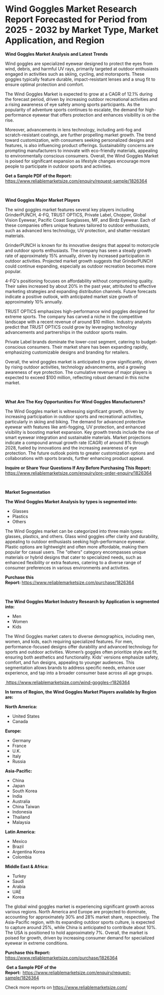 <p><h1>Wind Goggles Market Research Report Forecasted for Period from 2025 -  2032 by Market Type, Market Application, and Region</h1></p><p><strong>Wind Goggles Market Analysis and Latest Trends</strong></p>
<p><p>Wind goggles are specialized eyewear designed to protect the eyes from wind, debris, and harmful UV rays, primarily targeted at outdoor enthusiasts engaged in activities such as skiing, cycling, and motorsports. These goggles typically feature durable, impact-resistant lenses and a snug fit to ensure optimal protection and comfort. </p><p>The Wind Goggles Market is expected to grow at a CAGR of 12.1% during the forecast period, driven by increasing outdoor recreational activities and a rising awareness of eye safety among sports participants. As the popularity of adventure sports continues to escalate, the demand for high-performance eyewear that offers protection and enhances visibility is on the rise. </p><p>Moreover, advancements in lens technology, including anti-fog and scratch-resistant coatings, are further propelling market growth. The trend toward customization, with consumers seeking personalized designs and features, is also influencing product offerings. Sustainability concerns are prompting manufacturers to innovate with eco-friendly materials, appealing to environmentally conscious consumers. Overall, the Wind Goggles Market is poised for significant expansion as lifestyle changes encourage more people to participate in outdoor sports and activities.</p></p>
<p><strong>Get a Sample PDF of the Report:&nbsp;</strong> <a href="https://www.reliablemarketsize.com/enquiry/request-sample/1826364?utm_campaign=1872&utm_medium=2&utm_source=Github&utm_content=ia&utm_term=07022025&utm_id=wind-goggles">https://www.reliablemarketsize.com/enquiry/request-sample/1826364</a></p>
<p>&nbsp;</p>
<p><strong>Wind Goggles Major Market Players</strong></p>
<p><p>The wind goggles market features several key players including GrinderPUNCH, 4-FQ, TRUST OPTICS, Private Label, Chopper, Global Vision Eyewear, Pacific Coast Sunglasses, MF, and Birdz Eyewear. Each of these companies offers unique features tailored to outdoor enthusiasts, such as advanced lens technology, UV protection, and shatter-resistant materials.</p><p>GrinderPUNCH is known for its innovative designs that appeal to motorcycle and outdoor sports enthusiasts. The company has seen a steady growth rate of approximately 15% annually, driven by increased participation in outdoor activities. Projected market growth suggests that GrinderPUNCH could continue expanding, especially as outdoor recreation becomes more popular.</p><p>4-FQ's positioning focuses on affordability without compromising quality. Their sales increased by about 20% in the past year, attributed to effective marketing strategies and expanding distribution channels. Future forecasts indicate a positive outlook, with anticipated market size growth of approximately 10% annually.</p><p>TRUST OPTICS emphasizes high-performance wind goggles designed for extreme sports. The company has carved a niche in the competitive landscape with a recent revenue of around $10 million. Industry analysts predict that TRUST OPTICS could grow by leveraging technology advancements and partnerships in the outdoor sports realm.</p><p>Private Label brands dominate the lower-cost segment, catering to budget-conscious consumers. Their market share has been expanding rapidly, emphasizing customizable designs and branding for retailers.</p><p>Overall, the wind goggles market is anticipated to grow significantly, driven by rising outdoor activities, technology advancements, and a growing awareness of eye protection. The cumulative revenue of major players is expected to exceed $100 million, reflecting robust demand in this niche market.</p></p>
<p>&nbsp;</p>
<p><strong>What Are The Key Opportunities For Wind Goggles Manufacturers?</strong></p>
<p><p>The Wind Goggles market is witnessing significant growth, driven by increasing participation in outdoor sports and recreational activities, particularly in skiing and biking. The demand for advanced protective eyewear with features like anti-fogging, UV protection, and enhanced visibility is boosting market expansion. Key growth trends include the rise of smart eyewear integration and sustainable materials. Market projections indicate a compound annual growth rate (CAGR) of around 8% through 2028, fueled by innovations and the increasing awareness of eye protection. The future outlook points to greater customization options and collaborations with sports brands, further enhancing product appeal.</p></p>
<p><strong>Inquire or Share Your Questions If Any Before Purchasing This Report:</strong> <a href="https://www.reliablemarketsize.com/enquiry/pre-order-enquiry/1826364?utm_campaign=1872&utm_medium=2&utm_source=Github&utm_content=ia&utm_term=07022025&utm_id=wind-goggles">https://www.reliablemarketsize.com/enquiry/pre-order-enquiry/1826364</a></p>
<p>&nbsp;</p>
<p><strong>Market Segmentation</strong></p>
<p><strong>The Wind Goggles Market Analysis by types is segmented into:</strong></p>
<p><ul><li>Glasses</li><li>Plastics</li><li>Others</li></ul></p>
<p><p>The Wind Goggles market can be categorized into three main types: glasses, plastics, and others. Glass wind goggles offer clarity and durability, appealing to outdoor enthusiasts seeking high-performance eyewear. Plastic options are lightweight and often more affordable, making them popular for casual users. The "others" category encompasses unique materials or hybrid designs that cater to specialized needs, such as enhanced flexibility or extra features, catering to a diverse range of consumer preferences in various environments and activities.</p></p>
<p><strong>Purchase this Report:&nbsp;</strong><a href="https://www.reliablemarketsize.com/purchase/1826364?utm_campaign=1872&utm_medium=2&utm_source=Github&utm_content=ia&utm_term=07022025&utm_id=wind-goggles">https://www.reliablemarketsize.com/purchase/1826364</a></p>
<p>&nbsp;</p>
<p><strong>The Wind Goggles Market Industry Research by Application is segmented into:</strong></p>
<p><ul><li>Men</li><li>Women</li><li>Kids</li></ul></p>
<p><p>The Wind Goggles market caters to diverse demographics, including men, women, and kids, each requiring specialized features. For men, performance-focused designs offer durability and advanced technology for sports and outdoor activities. Women’s goggles often prioritize style and fit, ensuring both aesthetics and functionality. Kids' versions emphasize safety, comfort, and fun designs, appealing to younger audiences. This segmentation allows brands to address specific needs, enhance user experience, and tap into a broader consumer base across all age groups.</p></p>
<p><a href="https://www.reliablemarketsize.com/wind-goggles-r1826364?utm_campaign=1872&utm_medium=2&utm_source=Github&utm_content=ia&utm_term=07022025&utm_id=wind-goggles">&nbsp;https://www.reliablemarketsize.com/wind-goggles-r1826364</a></p>
<p><strong>In terms of Region, the Wind Goggles Market Players available by Region are:</strong></p>
<p>
    <p> <strong> North America: </strong>
        <ul>
            <li>United States</li>
            <li>Canada</li>
        </ul>
        </p> 
    <p> <strong> Europe: </strong>
        <ul>
            <li>Germany</li>
            <li>France</li>
            <li>U.K.</li>
            <li>Italy</li>
            <li>Russia</li>
        </ul>
        </p> 
    <p> <strong> Asia-Pacific: </strong>
        <ul>
            <li>China</li>
            <li>Japan</li>
            <li>South Korea</li>
            <li>India</li>
            <li>Australia</li>
            <li>China Taiwan</li>
            <li>Indonesia</li>
            <li>Thailand</li>
            <li>Malaysia</li>
        </ul>
        </p> 
    <p> <strong> Latin America: </strong>
        <ul>
            <li>Mexico</li>
            <li>Brazil</li>
            <li>Argentina Korea</li>
            <li>Colombia</li>
        </ul>
        </p> 
    <p> <strong> Middle East & Africa: </strong>
        <ul>
            <li>Turkey</li>
            <li>Saudi</li>
            <li>Arabia</li>
            <li>UAE</li>
            <li>Korea</li>
        </ul>
    </p>
    </p>
<p><p>The global wind goggles market is experiencing significant growth across various regions. North America and Europe are projected to dominate, accounting for approximately 30% and 28% market share, respectively. The Asia-Pacific region, with its expanding outdoor sports culture, is expected to capture around 25%, while China is anticipated to contribute about 10%. The USA is positioned to hold approximately 7%. Overall, the market is poised for growth, driven by increasing consumer demand for specialized eyewear in extreme conditions.</p></p>
<p><strong>Purchase this Report: </strong><a href="https://www.reliablemarketsize.com/purchase/1826364?utm_campaign=1872&utm_medium=2&utm_source=Github&utm_content=ia&utm_term=07022025&utm_id=wind-goggles">https://www.reliablemarketsize.com/purchase/1826364</a></p>
<p>&nbsp;<strong>Get a Sample PDF of the Report:&nbsp;&nbsp;</strong><a href="https://www.reliablemarketsize.com/enquiry/request-sample/1826364?utm_campaign=1872&utm_medium=2&utm_source=Github&utm_content=ia&utm_term=07022025&utm_id=wind-goggles">https://www.reliablemarketsize.com/enquiry/request-sample/1826364</a></p>
<p><strong></strong></p>
<p>Check more reports on <a href="https://www.reliablemarketsize.com/?utm_campaign=1872&utm_medium=2&utm_source=Github&utm_content=ia&utm_term=07022025&utm_id=wind-goggles">https://www.reliablemarketsize.com/</a></p>